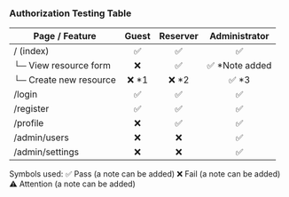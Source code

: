 ### Authorization Testing Table

| Page / Feature           | Guest | Reserver | Administrator |
|--------------------------|:-----:|:--------:|:--------------:|
| / (index)                |  ✅   |   ✅     |      ✅        |
| └─ View resource form    |  ❌   |   ✅     | ✅ *Note added |
| └─ Create new resource   | ❌ *1 | ❌ *2    | ✅ *3          |
| /login                   |  ✅   |   ✅     |      ✅        |
| /register                |  ✅   |   ✅     |      ✅        |
| /profile                 |  ❌   |   ✅     |      ✅        |
| /admin/users             |  ❌   |   ❌     |      ✅        |
| /admin/settings          |  ❌   |   ❌     |      ✅        |

Symbols used:
✅ Pass (a note can be added)
❌ Fail (a note can be added)
⚠️ Attention (a note can be added)